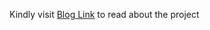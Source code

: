 Kindly visit <a href="https://sumanyu-21.github.io/Playing-Atari-Through-Deep-Reinforcement-Learning/">Blog Link</a> to read about the project<br>

